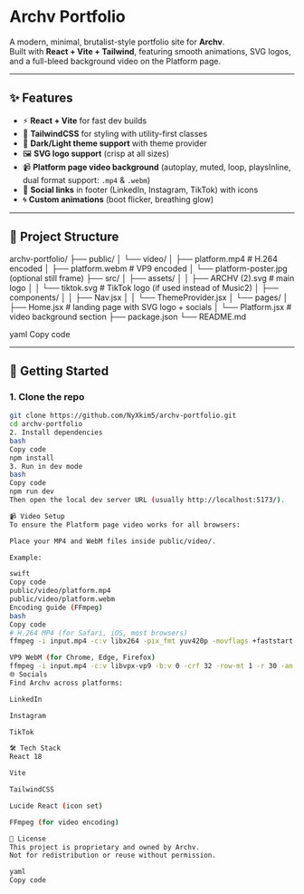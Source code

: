 # Archv Portfolio

A modern, minimal, brutalist-style portfolio site for **Archv**.  
Built with **React + Vite + Tailwind**, featuring smooth animations, SVG logos, and a full-bleed background video on the Platform page.

---

## ✨ Features

- ⚡ **React + Vite** for fast dev builds  
- 🎨 **TailwindCSS** for styling with utility-first classes  
- 🌙 **Dark/Light theme support** with theme provider  
- 🖼️ **SVG logo support** (crisp at all sizes)  
- 📹 **Platform page video background** (autoplay, muted, loop, playsInline, dual format support: `.mp4` & `.webm`)  
- 🔗 **Social links** in footer (LinkedIn, Instagram, TikTok) with icons  
- 🌀 **Custom animations** (boot flicker, breathing glow)  

---

## 📂 Project Structure

archv-portfolio/
├── public/
│ └── video/
│ ├── platform.mp4 # H.264 encoded
│ ├── platform.webm # VP9 encoded
│ └── platform-poster.jpg (optional still frame)
├── src/
│ ├── assets/
│ │ ├── ARCHV (2).svg # main logo
│ │ └── tiktok.svg # TikTok logo (if used instead of Music2)
│ ├── components/
│ │ ├── Nav.jsx
│ │ └── ThemeProvider.jsx
│ └── pages/
│ ├── Home.jsx # landing page with SVG logo + socials
│ └── Platform.jsx # video background section
├── package.json
└── README.md

yaml
Copy code

---

## 🚀 Getting Started

### 1. Clone the repo
```bash
git clone https://github.com/NyXkim5/archv-portfolio.git
cd archv-portfolio
2. Install dependencies
bash
Copy code
npm install
3. Run in dev mode
bash
Copy code
npm run dev
Then open the local dev server URL (usually http://localhost:5173/).

📹 Video Setup
To ensure the Platform page video works for all browsers:

Place your MP4 and WebM files inside public/video/.

Example:

swift
Copy code
public/video/platform.mp4
public/video/platform.webm
Encoding guide (FFmpeg)
bash
Copy code
# H.264 MP4 (for Safari, iOS, most browsers)
ffmpeg -i input.mp4 -c:v libx264 -pix_fmt yuv420p -movflags +faststart -preset fast -crf 20 -r 30 public/video/platform.mp4

VP9 WebM (for Chrome, Edge, Firefox)
ffmpeg -i input.mp4 -c:v libvpx-vp9 -b:v 0 -crf 32 -row-mt 1 -r 30 -an public/video/platform.webm
🌐 Socials
Find Archv across platforms:

LinkedIn

Instagram

TikTok

🛠️ Tech Stack
React 18

Vite

TailwindCSS

Lucide React (icon set)

FFmpeg (for video encoding)

📜 License
This project is proprietary and owned by Archv.
Not for redistribution or reuse without permission.

yaml
Copy code
